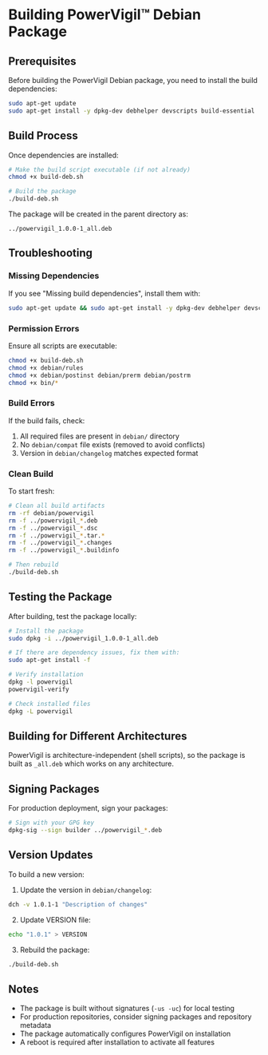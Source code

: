 # Building PowerVigil™ Debian Package

## Prerequisites

Before building the PowerVigil Debian package, you need to install the build dependencies:

```bash
sudo apt-get update
sudo apt-get install -y dpkg-dev debhelper devscripts build-essential
```

## Build Process

Once dependencies are installed:

```bash
# Make the build script executable (if not already)
chmod +x build-deb.sh

# Build the package
./build-deb.sh
```

The package will be created in the parent directory as:
```
../powervigil_1.0.0-1_all.deb
```

## Troubleshooting

### Missing Dependencies
If you see "Missing build dependencies", install them with:
```bash
sudo apt-get update && sudo apt-get install -y dpkg-dev debhelper devscripts build-essential
```

### Permission Errors
Ensure all scripts are executable:
```bash
chmod +x build-deb.sh
chmod +x debian/rules
chmod +x debian/postinst debian/prerm debian/postrm
chmod +x bin/*
```

### Build Errors
If the build fails, check:
1. All required files are present in `debian/` directory
2. No `debian/compat` file exists (removed to avoid conflicts)
3. Version in `debian/changelog` matches expected format

### Clean Build
To start fresh:
```bash
# Clean all build artifacts
rm -rf debian/powervigil
rm -f ../powervigil_*.deb
rm -f ../powervigil_*.dsc
rm -f ../powervigil_*.tar.*
rm -f ../powervigil_*.changes
rm -f ../powervigil_*.buildinfo

# Then rebuild
./build-deb.sh
```

## Testing the Package

After building, test the package locally:

```bash
# Install the package
sudo dpkg -i ../powervigil_1.0.0-1_all.deb

# If there are dependency issues, fix them with:
sudo apt-get install -f

# Verify installation
dpkg -l powervigil
powervigil-verify

# Check installed files
dpkg -L powervigil
```

## Building for Different Architectures

PowerVigil is architecture-independent (shell scripts), so the package is built as `_all.deb` which works on any architecture.

## Signing Packages

For production deployment, sign your packages:

```bash
# Sign with your GPG key
dpkg-sig --sign builder ../powervigil_*.deb
```

## Version Updates

To build a new version:

1. Update the version in `debian/changelog`:
```bash
dch -v 1.0.1-1 "Description of changes"
```

2. Update VERSION file:
```bash
echo "1.0.1" > VERSION
```

3. Rebuild the package:
```bash
./build-deb.sh
```

## Notes

- The package is built without signatures (`-us -uc`) for local testing
- For production repositories, consider signing packages and repository metadata
- The package automatically configures PowerVigil on installation
- A reboot is required after installation to activate all features
